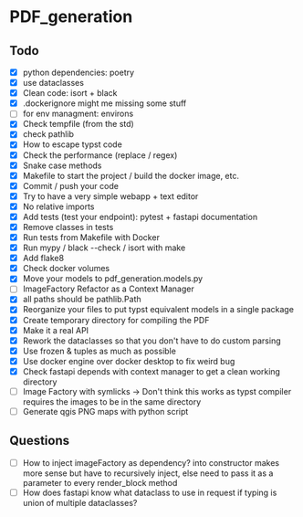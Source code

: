 # PDF_generation

## Todo

- [x] python dependencies: poetry
- [x] use dataclasses
- [x] Clean code: isort + black
- [x] .dockerignore might me missing some stuff
- [ ] for env managment: environs
- [x] Check tempfile (from the std)
- [x] check pathlib
- [x] How to escape typst code
- [x] Check the performance (replace / regex)
- [x] Snake case methods
- [x] Makefile to start the project / build the docker image, etc.
- [x] Commit / push your code
- [x] Try to have a very simple webapp + text editor
- [x] No relative imports
- [x] Add tests (test your endpoint): pytest + fastapi documentation
- [x] Remove classes in tests
- [x] Run tests from Makefile with Docker
- [x] Run mypy / black --check / isort with make
- [x] Add flake8
- [x] Check docker volumes
- [x] Move your models to pdf_generation.models.py
- [ ] ImageFactory Refactor as a Context Manager
- [x] all paths should be pathlib.Path
- [x] Reorganize your files to put typst equivalent models in a single package
- [x] Create temporary directory for compiling the PDF
- [x] Make it a real API
- [X] Rework the dataclasses so that you don't have to do custom parsing
- [X] Use frozen & tuples as much as possible
- [X] Use docker engine over docker desktop to fix weird bug
- [X] Check fastapi depends with context manager to get a clean working directory
- [ ] Image Factory with symlicks -> Don't think this works as typst compiler requires the images to be in the same directory
- [ ] Generate qgis PNG maps with python script

## Questions
- [ ] How to inject imageFactory as dependency? into constructor makes more sense but have to recursively inject, else need to pass it as a parameter to every render_block method
- [ ] How does fastapi know what dataclass to use in request if typing is union of multiple dataclasses?